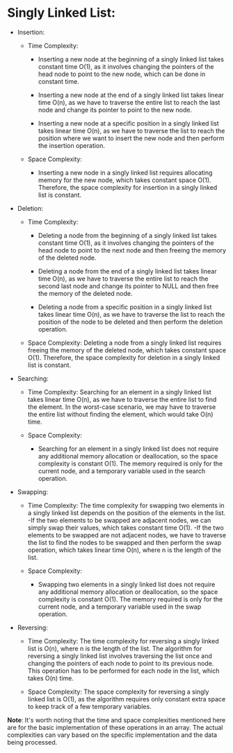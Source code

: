 # Singly Linked List:
- Insertion:
    - Time Complexity:
        - Inserting a new node at the beginning of a singly linked list takes constant time O(1), as it involves changing the pointers of the head node to point to the new node, which can be done in constant time.

        - Inserting a new node at the end of a singly linked list takes linear time O(n), as we have to traverse the entire list to reach the last node and change its pointer to point to the new node.

        - Inserting a new node at a specific position in a singly linked list takes linear time O(n), as we have to traverse the list to reach the position where we want to insert the new node and then perform the insertion operation.

    - Space Complexity:
        - Inserting a new node in a singly linked list requires allocating memory for the new node, which takes constant space O(1). Therefore, the space complexity for insertion in a singly linked list is constant.

- Deletion:
    - Time Complexity:
        - Deleting a node from the beginning of a singly linked list takes constant time O(1), as it involves changing the pointers of the head node to point to the next node and then freeing the memory of the deleted node.

        - Deleting a node from the end of a singly linked list takes linear time O(n), as we have to traverse the entire list to reach the second last node and change its pointer to NULL and then free the memory of the deleted node.

        - Deleting a node from a specific position in a singly linked list takes linear time O(n), as we have to traverse the list to reach the position of the node to be deleted and then perform the deletion operation.

    - Space Complexity: Deleting a node from a singly linked list requires freeing the memory of the deleted node, which takes constant space O(1). Therefore, the space complexity for deletion in a singly linked list is constant.

- Searching:
    - Time Complexity: Searching for an element in a singly linked list takes linear time O(n), as we have to traverse the entire list to find the element. In the worst-case scenario, we may have to traverse the entire list without finding the element, which would take O(n) time.

    - Space Complexity:
        - Searching for an element in a singly linked list does not require any additional memory allocation or deallocation, so the space complexity is constant O(1). The memory required is only for the current node, and a temporary variable used in the search operation.

- Swapping:
    - Time Complexity: The time complexity for swapping two elements in a singly linked list depends on the position of the elements in the list.
        -If the two elements to be swapped are adjacent nodes, we can simply swap their values, which takes constant time O(1).
        -If the two elements to be swapped are not adjacent nodes, we have to traverse the list to find the nodes to be swapped and then perform the swap operation, which takes linear time O(n), where n is the length of the list.

    - Space Complexity:
        - Swapping two elements in a singly linked list does not require any additional memory allocation or deallocation, so the space complexity is constant O(1). The memory required is only for the current node, and a temporary variable used in the swap operation.

- Reversing:
    - Time Complexity: The time complexity for reversing a singly linked list is O(n), where n is the length of the list. The algorithm for reversing a singly linked list involves traversing the list once and changing the pointers of each node to point to its previous node. This operation has to be performed for each node in the list, which takes O(n) time.

    - Space Complexity: The space complexity for reversing a singly linked list is O(1), as the algorithm requires only constant extra space to keep track of a few temporary variables.

**Note**: It's worth noting that the time and space complexities mentioned here are for the basic implementation of these operations in an array. The actual complexities can vary based on the specific implementation and the data being processed.




